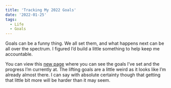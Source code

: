 ```yaml
---
title: 'Tracking My 2022 Goals'
date: '2022-01-25'
tags:
  - Life
  - Goals
---
```


Goals can be a funny thing. We all set them, and what happens next can be all over the spectrum. I figured I’d build a little something to help keep me accountable.
<!-- excerpt -->

You can view this [new page](https://kpwags.com/progress/2022) where you can see the goals I’ve set and the progress I’m currently at. The lifting goals are a little weird as it looks like I’m already almost there. I can say with absolute certainty though that getting that little bit more will be harder than it may seem.

